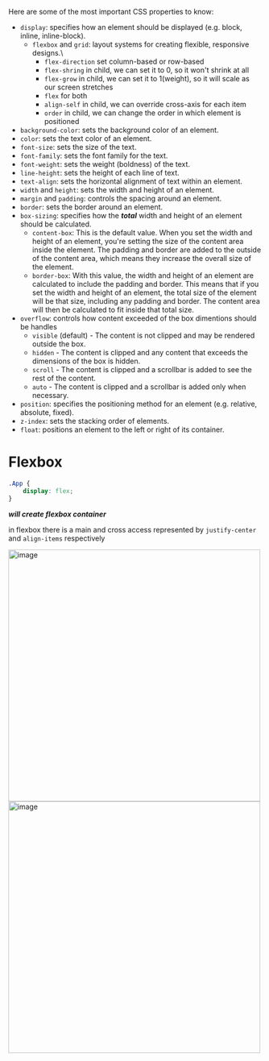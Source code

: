 Here are some of the most important CSS properties to know:

- `display`: specifies how an element should be displayed (e.g. block, inline, inline-block).
  - `flexbox` and `grid`: layout systems for creating flexible, responsive designs.\
    - `flex-direction` set column-based or row-based
    - `flex-shring` in child, we can set it to 0, so it won't shrink at all
    - `flex-grow` in child, we can set it to 1(weight), so it will scale as our screen stretches
    - `flex` for both
    - `align-self` in child, we can override cross-axis for each item
    - `order` in child, we can change the order in which element is positioned
- `background-color`: sets the background color of an element.
- `color`: sets the text color of an element.
- `font-size`: sets the size of the text.
- `font-family`: sets the font family for the text.
- `font-weight`: sets the weight (boldness) of the text.
- `line-height`: sets the height of each line of text.
- `text-align`: sets the horizontal alignment of text within an element.
- `width` and `height`: sets the width and height of an element.
- `margin` and `padding`: controls the spacing around an element.
- `border`: sets the border around an element.
- `box-sizing`: specifies how the **_total_** width and height of an element should be calculated.
  - `content-box`: This is the default value. When you set the width and height of an element, you're setting the size of the content area inside the element. The padding and border are added to the outside of the content area, which means they increase the overall size of the element.
  - `border-box`: With this value, the width and height of an element are calculated to include the padding and border. This means that if you set the width and height of an element, the total size of the element will be that size, including any padding and border. The content area will then be calculated to fit inside that total size.
- `overflow`: controls how content exceeded of the box dimentions should be handles
  - `visible` (default) - The content is not clipped and may be rendered outside the box.
  - `hidden` - The content is clipped and any content that exceeds the dimensions of the box is hidden.
  - `scroll` - The content is clipped and a scrollbar is added to see the rest of the content.
  - `auto` - The content is clipped and a scrollbar is added only when necessary.
- `position`: specifies the positioning method for an element (e.g. relative, absolute, fixed).
- `z-index`: sets the stacking order of elements.
- `float`: positions an element to the left or right of its container.


# Flexbox

```css
.App {
    display: flex;
}
```  
**_will create flexbox container_**

in flexbox there is a main and cross access represented by `justify-center` and `align-items` respectively

<img src="https://user-images.githubusercontent.com/63263301/229141149-51268235-fb6a-44bc-9309-ba8ae5f6477b.png" width=500px alt="image">
<img src="https://user-images.githubusercontent.com/63263301/229141218-9420920e-e0a7-4afb-acfa-d3f20e7c9220.png" width=500px alt="image">
